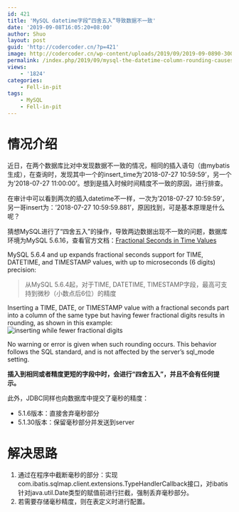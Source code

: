 ```yaml
---
id: 421
title: 'MySQL datetime字段“四舍五入”导致数据不一致'
date: '2019-09-08T16:05:20+08:00'
author: Shuo
layout: post
guid: 'http://codercoder.cn/?p=421'
image: http://codercoder.cn/wp-content/uploads/2019/09/2019-09-0890-300x113.png
permalink: /index.php/2019/09/mysql-the-datetime-column-rounding-causes-data-inconsistency/
views:
    - '1824'
categories:
    - Fell-in-pit
tags:
    - MySQL
    - Fell-in-pit
---
```


# 情况介绍

 近日，在两个数据库比对中发现数据不一致的情况，相同的插入语句（由mybatis生成），在查询时，发现其中一个的insert\_time为’2018-07-27 10:59:59’，另一个为’2018-07-27 11:00:00’。想到是插入时候时间精度不一致的原因，进行排查。

 在审计中可以看到两次的插入datetime不一样，一次为’2018-07-27 10:59:59’，另一哥insert为：’2018-07-27 10:59:59.881’，原因找到，可是基本原理是什么呢？

 猜想MySQL进行了“四舍五入”的操作，导致两边数据出现不一致的问题，数据库环境为MySQL 5.6.16，查看官方文档：[Fractional Seconds in Time Values](https://dev.mysql.com/doc/refman/5.6/en/fractional-seconds.html)

MySQL 5.6.4 and up expands fractional seconds support for TIME, DATETIME, and TIMESTAMP values, with up to microseconds (6 digits) precision:

> 从MySQL 5.6.4起，对于TIME, DATETIME, TIMESTAMP字段，最高可支持到微秒（小数点后6位）的精度

Inserting a TIME, DATE, or TIMESTAMP value with a fractional seconds part into a column of the same type but having fewer fractional digits results in rounding, as shown in this example:  
![inserting while fewer fractional digits](http://codercoder.cn/wp-content/uploads/2019/09/2019-09-0890-300x113.png)

No warning or error is given when such rounding occurs. This behavior follows the SQL standard, and is not affected by the server’s sql\_mode setting.

**插入到相同或者精度更短的字段中时，会进行“四舍五入”，并且不会有任何提示。**

此外，JDBC同样也向数据库中提交了毫秒的精度：

- 5.1.6版本：直接舍弃毫秒部分
- 5.1.30版本：保留毫秒部分并发送到server

# 解决思路

1. 通过在程序中截断毫秒的部分：实现com.ibatis.sqlmap.client.extensions.TypeHandlerCallback接口，对ibatis针对java.util.Date类型的赋值前进行拦截，强制丢弃毫秒部分。
2. 若需要存储毫秒精度，则在表定义时进行配置。